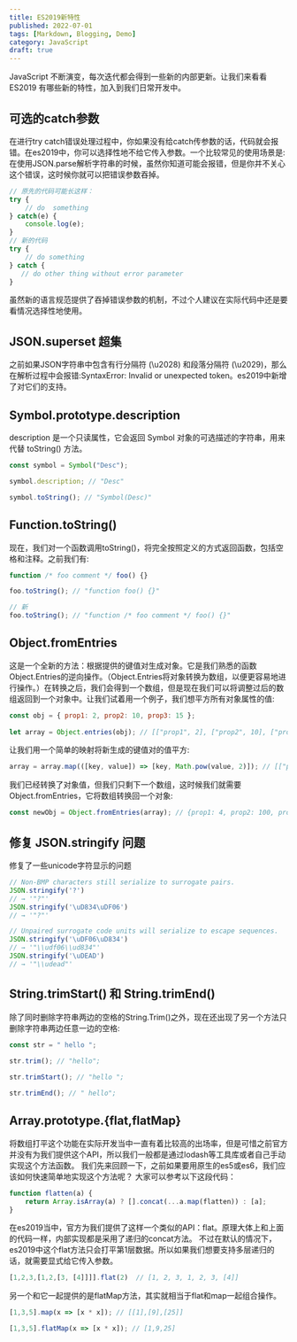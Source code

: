 ```yaml
---
title: ES2019新特性
published: 2022-07-01
tags: [Markdown, Blogging, Demo]
category: JavaScript
draft: true
---
```


JavaScript 不断演变，每次迭代都会得到一些新的内部更新。让我们来看看 ES2019 有哪些新的特性，加入到我们日常开发中。

## 可选的catch参数

在进行try catch错误处理过程中，你如果没有给catch传参数的话，代码就会报错。在es2019中，你可以选择性地不给它传入参数。一个比较常见的使用场景是: 在使用JSON.parse解析字符串的时候，虽然你知道可能会报错，但是你并不关心这个错误，这时候你就可以把错误参数吞掉。

```js
// 原先的代码可能长这样：
try {
	// do  something
} catch(e) {
	console.log(e);
}
// 新的代码
try {
	// do something
} catch {
   // do other thing without error parameter
}
```

虽然新的语言规范提供了吞掉错误参数的机制，不过个人建议在实际代码中还是要看情况选择性地使用。

## JSON.superset 超集

之前如果JSON字符串中包含有行分隔符 (\u2028) 和段落分隔符 (\u2029)，那么在解析过程中会报错:SyntaxError: Invalid or unexpected token。es2019中新增了对它们的支持。

## Symbol.prototype.description	

description 是一个只读属性，它会返回 Symbol 对象的可选描述的字符串，用来代替 toString() 方法。

```js
const symbol = Symbol("Desc");

symbol.description; // "Desc"

symbol.toString(); // "Symbol(Desc)"
```

## Function.toString()

现在，我们对一个函数调用toString()，将完全按照定义的方式返回函数，包括空格和注释。之前我们有:

```js
function /* foo comment */ foo() {}

foo.toString(); // "function foo() {}"

// 新
foo.toString(); // "function /* foo comment */ foo() {}"
```

## Object.fromEntries

这是一个全新的方法：根据提供的键值对生成对象。它是我们熟悉的函数Object.Entries的逆向操作。（Object.Entries将对象转换为数组，以便更容易地进行操作。）在转换之后，我们会得到一个数组，但是现在我们可以将调整过后的数组返回到一个对象中。让我们试着用一个例子，我们想平方所有对象属性的值:

```js
const obj = { prop1: 2, prop2: 10, prop3: 15 };
 
let array = Object.entries(obj); // [["prop1", 2], ["prop2", 10], ["prop3", 15]]
```

让我们用一个简单的映射将新生成的键值对的值平方:

```js
array = array.map(([key, value]) => [key, Math.pow(value, 2)]); // [["prop1", 4], ["prop2", 100], ["prop3", 225]]
```

我们已经转换了对象值，但我们只剩下一个数组，这时候我们就需要Object.fromEntries，它将数组转换回一个对象:

```js
const newObj = Object.fromEntries(array); // {prop1: 4, prop2: 100, prop3: 225}
```

## 修复 JSON.stringify 问题

修复了一些unicode字符显示的问题

```js
// Non-BMP characters still serialize to surrogate pairs.
JSON.stringify('?')
// → '"?"'
JSON.stringify('\uD834\uDF06')
// → '"?"'

// Unpaired surrogate code units will serialize to escape sequences.
JSON.stringify('\uDF06\uD834')
// → '"\\udf06\\ud834"'
JSON.stringify('\uDEAD')
// → '"\\udead"'
```

## String.trimStart() 和 String.trimEnd()

除了同时删除字符串两边的空格的String.Trim()之外，现在还出现了另一个方法只删除字符串两边任意一边的空格:

```js
const str = " hello ";
 
str.trim(); // "hello";

str.trimStart(); // "hello ";

str.trimEnd(); // " hello";
```

## Array.prototype.{flat,flatMap}	
将数组打平这个功能在实际开发当中一直有着比较高的出场率，但是可惜之前官方并没有为我们提供这个API，所以我们一般都是通过lodash等工具库或者自己手动实现这个方法函数。
我们先来回顾一下，之前如果要用原生的es5或es6，我们应该如何快速简单地实现这个方法呢？
大家可以参考以下这段代码：

```js
function flatten(a) {
    return Array.isArray(a) ? [].concat(...a.map(flatten)) : [a];
}
```

在es2019当中，官方为我们提供了这样一个类似的API：flat。原理大体上和上面的代码一样，内部实现都是采用了递归的concat方法。
不过在默认的情况下，es2019中这个flat方法只会打平第1层数据。所以如果我们想要支持多层递归的话，就需要显式给它传入参数。

```js
[1,2,3,[1,2,[3, [4]]]].flat(2)  // [1, 2, 3, 1, 2, 3, [4]]
```

另一个和它一起提供的是flatMap方法，其实就相当于flat和map一起组合操作。

```js
[1,3,5].map(x => [x * x]); // [[1],[9],[25]]

[1,3,5].flatMap(x => [x * x]); // [1,9,25]
```

